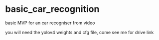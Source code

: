 # basic_car_recognition
basic MVP for an car recogniser from video


you will need the yolov4 weights and cfg file, come see me for drive link
